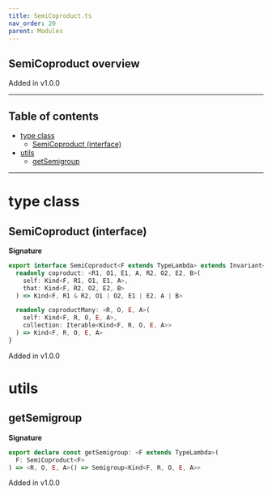 ```yaml
---
title: SemiCoproduct.ts
nav_order: 20
parent: Modules
---
```


## SemiCoproduct overview

Added in v1.0.0

---

<h2 class="text-delta">Table of contents</h2>

- [type class](#type-class)
  - [SemiCoproduct (interface)](#semicoproduct-interface)
- [utils](#utils)
  - [getSemigroup](#getsemigroup)

---

# type class

## SemiCoproduct (interface)

**Signature**

```ts
export interface SemiCoproduct<F extends TypeLambda> extends Invariant<F> {
  readonly coproduct: <R1, O1, E1, A, R2, O2, E2, B>(
    self: Kind<F, R1, O1, E1, A>,
    that: Kind<F, R2, O2, E2, B>
  ) => Kind<F, R1 & R2, O1 | O2, E1 | E2, A | B>

  readonly coproductMany: <R, O, E, A>(
    self: Kind<F, R, O, E, A>,
    collection: Iterable<Kind<F, R, O, E, A>>
  ) => Kind<F, R, O, E, A>
}
```

Added in v1.0.0

# utils

## getSemigroup

**Signature**

```ts
export declare const getSemigroup: <F extends TypeLambda>(
  F: SemiCoproduct<F>
) => <R, O, E, A>() => Semigroup<Kind<F, R, O, E, A>>
```

Added in v1.0.0
